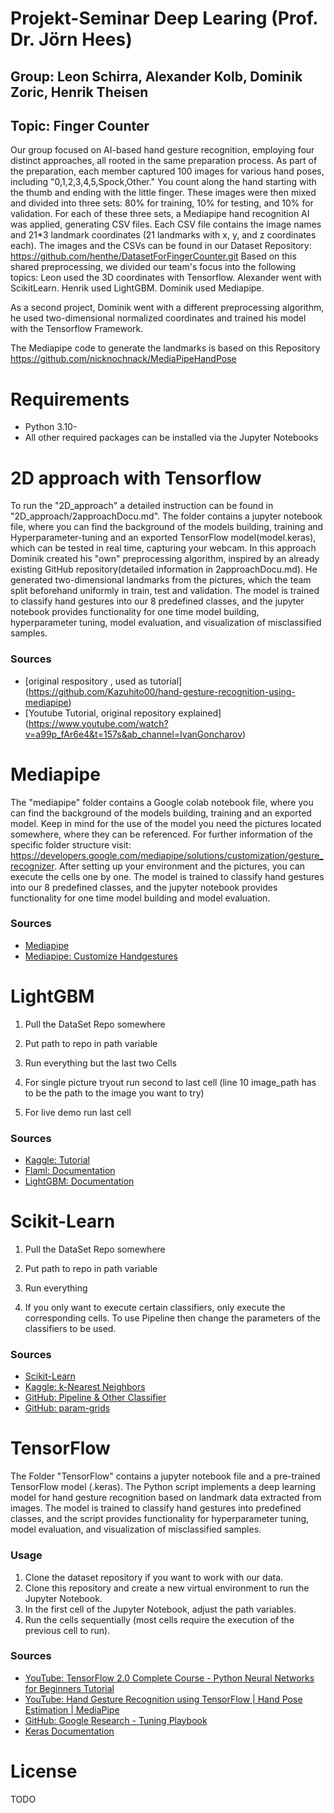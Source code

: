# Projekt-Seminar Deep Learing (Prof. Dr. Jörn Hees) #
## Group: Leon Schirra, Alexander Kolb, Dominik Zoric, Henrik Theisen ##
## Topic: Finger Counter ##

Our group focused on AI-based hand gesture recognition, employing four distinct approaches, all rooted in the same preparation process.
As part of the preparation, each member captured 100 images for various hand poses, including "0,1,2,3,4,5,Spock,Other." You count along the hand starting with the thumb and ending with the little finger. These images were then mixed and divided into three sets: 80% for training, 10% for testing, and 10% for validation. For each of these three sets, a Mediapipe hand recognition AI was applied, generating CSV files. Each CSV file contains the image names and 21*3 landmark coordinates (21 landmarks with x, y, and z coordinates each). The images and the CSVs can be found in our Dataset Repository: https://github.com/henthe/DatasetForFingerCounter.git
Based on this shared preprocessing, we divided our team's focus into the following topics:
Leon used the 3D coordinates with Tensorflow.
Alexander went with ScikitLearn.
Henrik used LightGBM. Dominik used Mediapipe.

As a second project, Dominik went with a different preprocessing algorithm, he used two-dimensional normalized coordinates and trained his model with the Tensorflow Framework.

The Mediapipe code to generate the landmarks is based on this Repository https://github.com/nicknochnack/MediaPipeHandPose

# Requirements
- Python 3.10- 
- All other required packages can be installed via the Jupyter Notebooks


# 2D approach with Tensorflow
To run the "2D_approach" a detailed instruction can be found in "2D_approach/2approachDocu.md". The folder contains a jupyter notebook file, 
where you can find the background of the models building, training and Hyperparameter-tuning and an exported TensorFlow model(model.keras), 
which can be tested in real time, capturing your webcam. In this approach Dominik created his "own" preprocessing algorithm, inspired by an
already existing GitHub repository(detailed information in 2approachDocu.md). He generated two-dimensional landmarks from the pictures, which
the team split beforehand uniformly in train, test and validation.
The model is trained to classify hand gestures into our 8 predefined classes, and the jupyter notebook provides functionality 
for one time model building, hyperparameter tuning, model evaluation, and visualization of misclassified samples.

### Sources
- [original respository , used as tutorial] (https://github.com/Kazuhito00/hand-gesture-recognition-using-mediapipe)
- [Youtube Tutorial, original repository explained] (https://www.youtube.com/watch?v=a99p_fAr6e4&t=157s&ab_channel=IvanGoncharov)

# Mediapipe
The "mediapipe" folder contains a Google colab notebook file, 
where you can find the background of the models building, training and an exported model. Keep in mind for the use of the model you need the pictures located somewhere,
where they can be referenced. For further information of the specific folder structure visit: https://developers.google.com/mediapipe/solutions/customization/gesture_recognizer.
After setting up your environment and the pictures, you can execute the cells one by one.
The model is trained to classify hand gestures into our 8 predefined classes, and the jupyter notebook provides functionality 
for one time model building and model evaluation.

### Sources
- [Mediapipe](https://mediapipe.dev/)
- [Mediapipe: Customize Handgestures](https://developers.google.com/mediapipe/solutions/customization/gesture_recognizer)

# LightGBM
1. Pull the DataSet Repo somewhere
2. Put path to repo in path variable
3. Run everything but the last two Cells

4. For single picture tryout run second to last cell (line 10 image_path has to be the path to the image you want to try)

5. For live demo run last cell

### Sources

- [Kaggle: Tutorial](https://www.kaggle.com/code/prashant111/lightgbm-classifier-in-python)
- [Flaml: Documentation](https://microsoft.github.io/FLAML/docs/getting-started)
- [LightGBM: Documentation](https://lightgbm.readthedocs.io/en/stable/Python-Intro.html)

# Scikit-Learn
1. Pull the DataSet Repo somewhere
2. Put path to repo in path variable
3. Run everything

4. If you only want to execute certain classifiers, only execute the corresponding cells. To use Pipeline then change the parameters of the classifiers to be used.
   
### Sources
- [Scikit-Learn](https://scikit-learn.org/)
- [Kaggle: k-Nearest Neighbors](https://www.kaggle.com/code/amolbhivarkar/knn-for-classification-using-scikit-learn)
- [GitHub: Pipeline & Other Classifier](https://github.com/RDFLib/graph-pattern-learner/blob/master/fusion/trained.py#L194)
- [GitHub: param-grids](https://github.com/RDFLib/graph-pattern-learner/blob/master/fusion/trained.py#L474)

# TensorFlow
The Folder "TensorFlow" contains a jupyter notebook file and a pre-trained TensorFlow model (.keras).
The Python script implements a deep learning model for hand gesture recognition based on landmark data extracted from images. The model is trained to classify hand gestures into predefined classes, and the script provides functionality for hyperparameter tuning, model evaluation, and visualization of misclassified samples.

### Usage

1. Clone the dataset repository if you want to work with our data.
2. Clone this repository and create a new virtual environment to run the Jupyter Notebook.
3. In the first cell of the Jupyter Notebook, adjust the path variables.
4. Run the cells sequentially (most cells require the execution of the previous cell to run).

### Sources

- [YouTube: TensorFlow 2.0 Complete Course - Python Neural Networks for Beginners Tutorial](https://www.youtube.com/watch?v=WVOMGekzbWE&t=2378s)
- [YouTube: Hand Gesture Recognition using TensorFlow | Hand Pose Estimation | MediaPipe](https://www.youtube.com/watch?v=_c_x8A3mNDk&t=7s)
- [GitHub: Google Research - Tuning Playbook](https://github.com/google-research/tuning_playbook)
- [Keras Documentation](https://keras.io/keras_tuner/)
  
# License

TODO 
